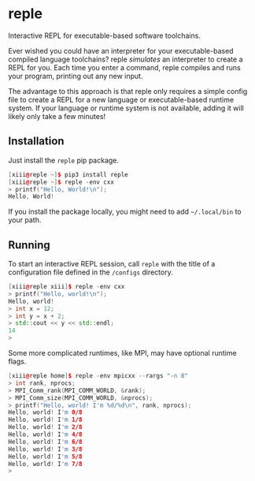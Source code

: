 # reple
Interactive REPL for executable-based software toolchains.

Ever wished you could have an interpreter for your executable-based compiled language
toolchains?  reple *simulates* an interpreter to create a REPL for you.  Each time you
enter a command, reple compiles and runs your program, printing out any new input.

The advantage to this approach is that reple only requires a simple config file to
create a REPL for a new language or executable-based runtime system.  If your language
or runtime system is not available, adding it will likely only take a few minutes!

## Installation
Just install the `reple` pip package.

```Cpp
[xiii@reple ~]$ pip3 install reple
[xiii@reple ~]$ reple -env cxx
> printf("Hello, World!\n");
Hello, World!
```

If you install the package locally, you might need to add `~/.local/bin` to your path.

## Running
To start an interactive REPL session, call `reple` with the title of a configuration
file defined in the `/configs` directory.

```Cpp
[xiii@reple xiii]$ reple -env cxx
> printf("Hello, world!\n");
Hello, world!
> int x = 12;
> int y = x + 2;
> std::cout << y << std::endl;
14
>
```

Some more complicated runtimes, like MPI, may have optional runtime flags.

```Cpp
[xiii@reple home]$ reple -env mpicxx --rargs "-n 8"
> int rank, nprocs;
> MPI_Comm_rank(MPI_COMM_WORLD, &rank);
> MPI_Comm_size(MPI_COMM_WORLD, &nprocs);
> printf("Hello, world! I'm %d/%d\n", rank, nprocs);
Hello, world! I'm 0/8
Hello, world! I'm 1/8
Hello, world! I'm 2/8
Hello, world! I'm 4/8
Hello, world! I'm 6/8
Hello, world! I'm 3/8
Hello, world! I'm 5/8
Hello, world! I'm 7/8
> 
```
